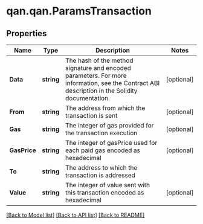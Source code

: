 # qan.qan.ParamsTransaction

## Properties

Name | Type | Description | Notes
------------ | ------------- | ------------- | -------------
**Data** | **string** | The hash of the method signature and encoded parameters. For more information, see the Contract ABI description in the Solidity documentation. | [optional] 
**From** | **string** | The address from which the transaction is sent | [optional] 
**Gas** | **string** | The integer of gas provided for the transaction execution | [optional] 
**GasPrice** | **string** | The integer of gasPrice used for each paid gas encoded as hexadecimal | [optional] 
**To** | **string** | The address to which the transaction is addressed | 
**Value** | **string** | The integer of value sent with this transaction encoded as hexadecimal | [optional] 

[[Back to Model list]](../README.md#documentation-for-models) [[Back to API list]](../README.md#documentation-for-api-endpoints) [[Back to README]](../README.md)

